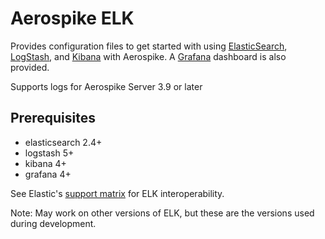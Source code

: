 # Aerospike ELK
Provides configuration files to get started with using [ElasticSearch](http://www.elasticsearch.org/),
[LogStash](http://logstash.net/), and
[Kibana](http://www.elasticsearch.org/overview/kibana/) with Aerospike.
A [Grafana](https://grafana.com) dashboard is also provided.

Supports logs for Aerospike Server 3.9 or later

## Prerequisites
- elasticsearch 2.4+
- logstash 5+
- kibana 4+
- grafana 4+

See  Elastic's [support matrix](https://www.elastic.co/support/matrix#show_compatibility) for ELK interoperability.

Note: May work on other versions of ELK, but these are the versions used during development.

